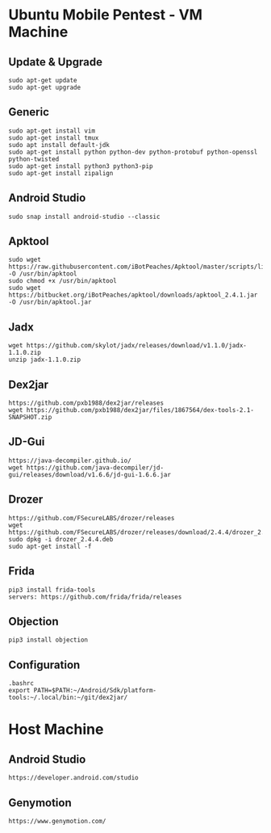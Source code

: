 # Ubuntu Mobile Pentest - VM Machine

## Update & Upgrade

```
sudo apt-get update
sudo apt-get upgrade
```

## Generic

```
sudo apt-get install vim
sudo apt-get install tmux
sudo apt install default-jdk
sudo apt-get install python python-dev python-protobuf python-openssl python-twisted
sudo apt-get install python3 python3-pip
sudo apt-get install zipalign
```

## Android Studio

```
sudo snap install android-studio --classic
```

## Apktool

```
sudo wget https://raw.githubusercontent.com/iBotPeaches/Apktool/master/scripts/linux/apktool -O /usr/bin/apktool
sudo chmod +x /usr/bin/apktool
sudo wget https://bitbucket.org/iBotPeaches/apktool/downloads/apktool_2.4.1.jar -O /usr/bin/apktool.jar
```

## Jadx 

```
wget https://github.com/skylot/jadx/releases/download/v1.1.0/jadx-1.1.0.zip
unzip jadx-1.1.0.zip
```

## Dex2jar

```
https://github.com/pxb1988/dex2jar/releases
wget https://github.com/pxb1988/dex2jar/files/1867564/dex-tools-2.1-SNAPSHOT.zip
```

## JD-Gui

```
https://java-decompiler.github.io/
wget https://github.com/java-decompiler/jd-gui/releases/download/v1.6.6/jd-gui-1.6.6.jar
```

## Drozer

```
https://github.com/FSecureLABS/drozer/releases
wget https://github.com/FSecureLABS/drozer/releases/download/2.4.4/drozer_2.4.4.deb
sudo dpkg -i drozer_2.4.4.deb
sudo apt-get install -f
```


## Frida

```
pip3 install frida-tools
servers: https://github.com/frida/frida/releases
```

## Objection

```
pip3 install objection
```

## Configuration

```
.bashrc
export PATH=$PATH:~/Android/Sdk/platform-tools:~/.local/bin:~/git/dex2jar/
```

# Host Machine

## Android Studio

```
https://developer.android.com/studio
```

## Genymotion

```
https://www.genymotion.com/
```

